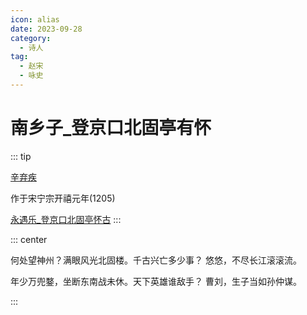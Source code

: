```yaml
---
icon: alias
date: 2023-09-28
category:
  - 诗人
tag:
  - 赵宋
  - 咏史
---
```


# 南乡子_登京口北固亭有怀

<!-- more -->

::: tip

[辛弃疾](../../诗人/辛弃疾.md)

作于宋宁宗开禧元年(1205)

[永遇乐_登京口北固亭怀古](./永遇乐_登京口北固亭怀古.md)
:::


::: center 

何处望神州？满眼风光北固楼。千古兴亡多少事？ 悠悠，不尽长江滚滚流。

年少万兜鍪，坐断东南战未休。天下英雄谁敌手？ 曹刘，生子当如孙仲谋。

:::